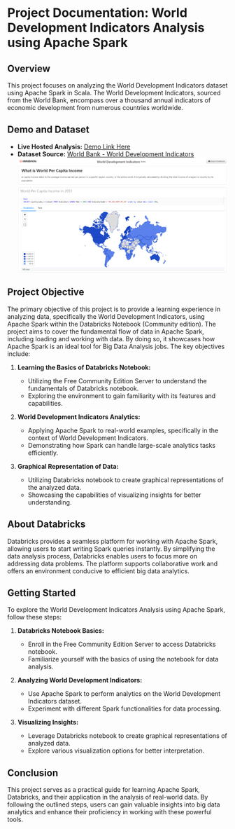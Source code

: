 # Project Documentation: World Development Indicators Analysis using Apache Spark

## Overview
This project focuses on analyzing the World Development Indicators dataset using Apache Spark in Scala. The World Development Indicators, sourced from the World Bank, encompass over a thousand annual indicators of economic development from numerous countries worldwide.

## Demo and Dataset
- **Live Hosted Analysis:** [Demo Link Here](https://databricks-prod-cloudfront.cloud.databricks.com/public/4027ec902e239c93eaaa8714f173bcfc/3700805751791550/2713718329253533/179088191388412/latest.html)
- **Dataset Source:** [World Bank - World Development Indicators](https://www.kaggle.com/datasets/kaggle/world-development-indicators)
![Analysis](Capture.png)

## Project Objective
The primary objective of this project is to provide a learning experience in analyzing data, specifically the World Development Indicators, using Apache Spark within the Databricks Notebook (Community edition). The project aims to cover the fundamental flow of data in Apache Spark, including loading and working with data. By doing so, it showcases how Apache Spark is an ideal tool for Big Data Analysis jobs. The key objectives include:

1. **Learning the Basics of Databricks Notebook:**
   - Utilizing the Free Community Edition Server to understand the fundamentals of Databricks notebook.
   - Exploring the environment to gain familiarity with its features and capabilities.

2. **World Development Indicators Analytics:**
   - Applying Apache Spark to real-world examples, specifically in the context of World Development Indicators.
   - Demonstrating how Spark can handle large-scale analytics tasks efficiently.

3. **Graphical Representation of Data:**
   - Utilizing Databricks notebook to create graphical representations of the analyzed data.
   - Showcasing the capabilities of visualizing insights for better understanding.

## About Databricks
Databricks provides a seamless platform for working with Apache Spark, allowing users to start writing Spark queries instantly. By simplifying the data analysis process, Databricks enables users to focus more on addressing data problems. The platform supports collaborative work and offers an environment conducive to efficient big data analytics.

## Getting Started
To explore the World Development Indicators Analysis using Apache Spark, follow these steps:

1. **Databricks Notebook Basics:**
   - Enroll in the Free Community Edition Server to access Databricks notebook.
   - Familiarize yourself with the basics of using the notebook for data analysis.

2. **Analyzing World Development Indicators:**
   - Use Apache Spark to perform analytics on the World Development Indicators dataset.
   - Experiment with different Spark functionalities for data processing.

3. **Visualizing Insights:**
   - Leverage Databricks notebook to create graphical representations of analyzed data.
   - Explore various visualization options for better interpretation.

## Conclusion
This project serves as a practical guide for learning Apache Spark, Databricks, and their application in the analysis of real-world data. By following the outlined steps, users can gain valuable insights into big data analytics and enhance their proficiency in working with these powerful tools.
